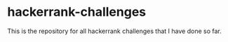 # hackerrank-challenges

This is the repository for all hackerrank challenges that I have done so far.
